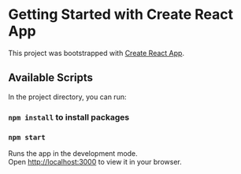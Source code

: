 # Getting Started with Create React App

This project was bootstrapped with [Create React App](https://github.com/facebook/create-react-app).

## Available Scripts

In the project directory, you can run:

### `npm install` to install packages

### `npm start`

Runs the app in the development mode.\
Open [http://localhost:3000](http://localhost:3000) to view it in your browser.